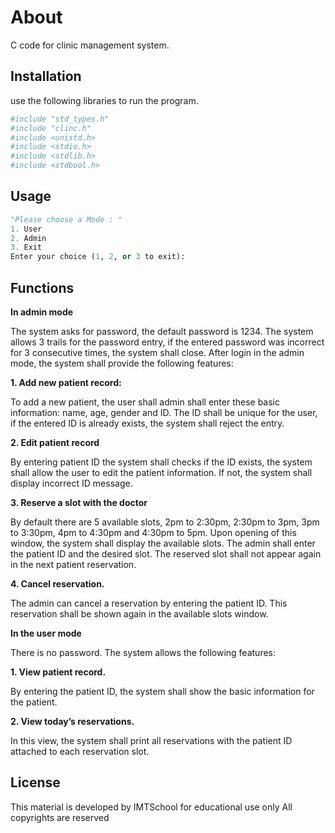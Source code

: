 # About

 C code for clinic management system.
## Installation

use the following libraries to run the program.
```bash
#include "std_types.h"
#include "clinc.h"
#include <unistd.h>
#include <stdio.h>
#include <stdlib.h>
#include <stdbool.h>
```

## Usage

```python
"Please choose a Mode : "
1. User
2. Admin
3. Exit
Enter your choice (1, 2, or 3 to exit):

```

## Functions

**In admin mode** 

The system asks for password, the default password is 1234. The system allows 3 trails for the password
entry, if the entered password was incorrect for 3 consecutive times, the system shall close. After login
in the admin mode, the system shall provide the following features:

**1. Add new patient record:** 

To add a new patient, the user shall admin shall enter these basic information: name, age, gender and
ID. The ID shall be unique for the user, if the entered ID is already exists, the system shall reject the
entry.

**2. Edit patient record**

By entering patient ID the system shall checks if the ID exists, the system shall allow the user to edit the
patient information. If not, the system shall display incorrect ID message.

**3. Reserve a slot with the doctor**

By default there are 5 available slots, 2pm to 2:30pm, 2:30pm to 3pm, 3pm to 3:30pm, 4pm to 4:30pm
and 4:30pm to 5pm. Upon opening of this window, the system shall display the available slots. The
admin shall enter the patient ID and the desired slot. The reserved slot shall not appear again in the next
patient reservation.

**4. Cancel reservation.**

The admin can cancel a reservation by entering the patient ID. This reservation shall be shown again in
the available slots window.


**In the user mode**

There is no password. The system allows the following features:

**1. View patient record.**

By entering the patient ID, the system shall show the basic information for the patient.

**2. View today’s reservations.**

In this view, the system shall print all reservations with the patient ID attached to each reservation slot.

## License

This material is developed by IMTSchool for educational use only
All copyrights are reserved
